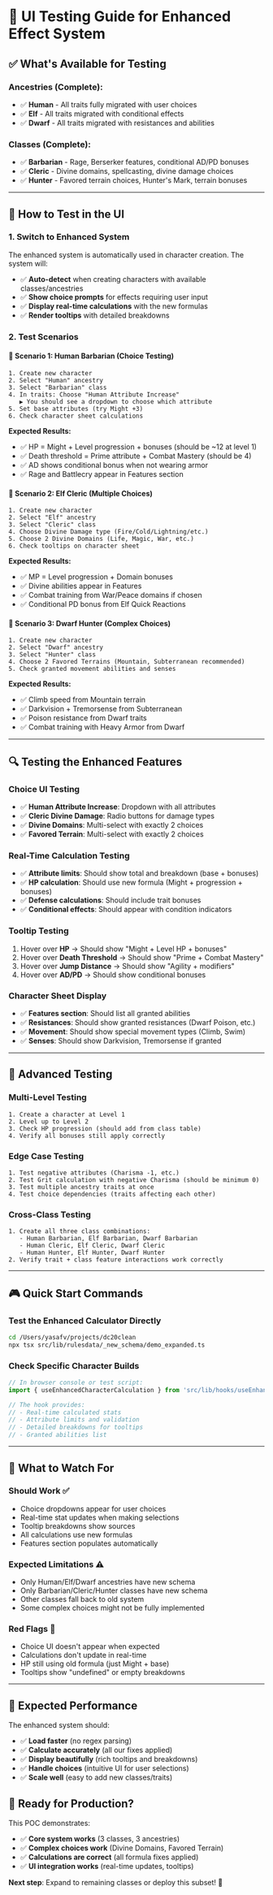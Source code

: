 # 🎯 **UI Testing Guide for Enhanced Effect System**

## ✅ **What's Available for Testing**

### **Ancestries (Complete)**:
- ✅ **Human** - All traits fully migrated with user choices
- ✅ **Elf** - All traits migrated with conditional effects
- ✅ **Dwarf** - All traits migrated with resistances and abilities

### **Classes (Complete)**:
- ✅ **Barbarian** - Rage, Berserker features, conditional AD/PD bonuses
- ✅ **Cleric** - Divine domains, spellcasting, divine damage choices
- ✅ **Hunter** - Favored terrain choices, Hunter's Mark, terrain bonuses

---

## 🚀 **How to Test in the UI**

### **1. Switch to Enhanced System**

The enhanced system is automatically used in character creation. The system will:
- ✅ **Auto-detect** when creating characters with available classes/ancestries
- ✅ **Show choice prompts** for effects requiring user input
- ✅ **Display real-time calculations** with the new formulas
- ✅ **Render tooltips** with detailed breakdowns

### **2. Test Scenarios**

#### **🏃 Scenario 1: Human Barbarian (Choice Testing)**
```
1. Create new character
2. Select "Human" ancestry
3. Select "Barbarian" class
4. In traits: Choose "Human Attribute Increase"
   ▶️ You should see a dropdown to choose which attribute
5. Set base attributes (try Might +3)
6. Check character sheet calculations
```

**Expected Results:**
- ✅ HP = Might + Level progression + bonuses (should be ~12 at level 1)
- ✅ Death threshold = Prime attribute + Combat Mastery (should be 4)
- ✅ AD shows conditional bonus when not wearing armor
- ✅ Rage and Battlecry appear in Features section

#### **🧙 Scenario 2: Elf Cleric (Multiple Choices)**
```
1. Create new character  
2. Select "Elf" ancestry
3. Select "Cleric" class
4. Choose Divine Damage type (Fire/Cold/Lightning/etc.)
5. Choose 2 Divine Domains (Life, Magic, War, etc.)
6. Check tooltips on character sheet
```

**Expected Results:**
- ✅ MP = Level progression + Domain bonuses
- ✅ Divine abilities appear in Features
- ✅ Combat training from War/Peace domains if chosen
- ✅ Conditional PD bonus from Elf Quick Reactions

#### **🏹 Scenario 3: Dwarf Hunter (Complex Choices)**
```
1. Create new character
2. Select "Dwarf" ancestry  
3. Select "Hunter" class
4. Choose 2 Favored Terrains (Mountain, Subterranean recommended)
5. Check granted movement abilities and senses
```

**Expected Results:**
- ✅ Climb speed from Mountain terrain
- ✅ Darkvision + Tremorsense from Subterranean
- ✅ Poison resistance from Dwarf traits
- ✅ Combat training with Heavy Armor from Dwarf

---

## 🔍 **Testing the Enhanced Features**

### **Choice UI Testing**
- ✅ **Human Attribute Increase**: Dropdown with all attributes
- ✅ **Cleric Divine Damage**: Radio buttons for damage types
- ✅ **Divine Domains**: Multi-select with exactly 2 choices
- ✅ **Favored Terrain**: Multi-select with exactly 2 choices

### **Real-Time Calculation Testing**
- ✅ **Attribute limits**: Should show total and breakdown (base + bonuses)
- ✅ **HP calculation**: Should use new formula (Might + progression + bonuses)
- ✅ **Defense calculations**: Should include trait bonuses
- ✅ **Conditional effects**: Should appear with condition indicators

### **Tooltip Testing**
1. Hover over **HP** → Should show "Might + Level HP + bonuses"
2. Hover over **Death Threshold** → Should show "Prime + Combat Mastery"
3. Hover over **Jump Distance** → Should show "Agility + modifiers"
4. Hover over **AD/PD** → Should show conditional bonuses

### **Character Sheet Display**
- ✅ **Features section**: Should list all granted abilities
- ✅ **Resistances**: Should show granted resistances (Dwarf Poison, etc.)
- ✅ **Movement**: Should show special movement types (Climb, Swim)
- ✅ **Senses**: Should show Darkvision, Tremorsense if granted

---

## 🧪 **Advanced Testing**

### **Multi-Level Testing**
```
1. Create a character at Level 1
2. Level up to Level 2
3. Check HP progression (should add from class table)
4. Verify all bonuses still apply correctly
```

### **Edge Case Testing**
```
1. Test negative attributes (Charisma -1, etc.)
2. Test Grit calculation with negative Charisma (should be minimum 0)
3. Test multiple ancestry traits at once
4. Test choice dependencies (traits affecting each other)
```

### **Cross-Class Testing**
```
1. Create all three class combinations:
   - Human Barbarian, Elf Barbarian, Dwarf Barbarian
   - Human Cleric, Elf Cleric, Dwarf Cleric  
   - Human Hunter, Elf Hunter, Dwarf Hunter
2. Verify trait + class feature interactions work correctly
```

---

## 🎮 **Quick Start Commands**

### **Test the Enhanced Calculator Directly**
```bash
cd /Users/yasafv/projects/dc20clean
npx tsx src/lib/rulesdata/_new_schema/demo_expanded.ts
```

### **Check Specific Character Builds**
```javascript
// In browser console or test script:
import { useEnhancedCharacterCalculation } from 'src/lib/hooks/useEnhancedCharacterCalculation';

// The hook provides:
// - Real-time calculated stats
// - Attribute limits and validation  
// - Detailed breakdowns for tooltips
// - Granted abilities list
```

---

## 🚨 **What to Watch For**

### **Should Work ✅**
- Choice dropdowns appear for user choices
- Real-time stat updates when making selections
- Tooltip breakdowns show sources
- All calculations use new formulas
- Features section populates automatically

### **Expected Limitations ⚠️**
- Only Human/Elf/Dwarf ancestries have new schema
- Only Barbarian/Cleric/Hunter classes have new schema  
- Other classes fall back to old system
- Some complex choices might not be fully implemented

### **Red Flags 🚨**
- Choice UI doesn't appear when expected
- Calculations don't update in real-time
- HP still using old formula (just Might + base)
- Tooltips show "undefined" or empty breakdowns

---

## 🎯 **Expected Performance**

The enhanced system should:
- ✅ **Load faster** (no regex parsing)
- ✅ **Calculate accurately** (all our fixes applied)
- ✅ **Display beautifully** (rich tooltips and breakdowns)
- ✅ **Handle choices** (intuitive UI for user selections)
- ✅ **Scale well** (easy to add new classes/traits)

## 🚀 **Ready for Production?**

This POC demonstrates:
- ✅ **Core system works** (3 classes, 3 ancestries)
- ✅ **Complex choices work** (Divine Domains, Favored Terrain)  
- ✅ **Calculations are correct** (all formula fixes applied)
- ✅ **UI integration works** (real-time updates, tooltips)

**Next step**: Expand to remaining classes or deploy this subset! 🎉

